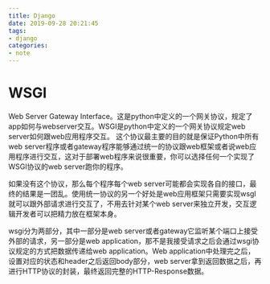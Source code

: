 ```yaml
---
title: Django
date: 2019-09-28 20:21:45
tags:
- django
categories:
- note
---
```


# WSGI
Web Server Gateway Interface。这是python中定义的一个网关协议，规定了app如何与webserver交互。WSGI是python中定义的一个网关协议规定web server如何跟web应用程序交互。 这个协议最主要的目的就是保证Python中所有web server程序或者gateway程序能够通过统一的协议跟web框架或者说web应用程序进行交互，这对于部署web程序来说很重要，你可以选择任何一个实现了WSGI协议的web server跑你的程序。

如果没有这个协议，那么每个程序每个web server可能都会实现各自的接口，最终的结果是一团乱。使用统一协议的另一个好处是web应用框架只需要实现wsgI就可以跟外部请求进行交互了，不用去针对某个web server来独立开发，交互逻辑开发者可以把精力放在框架本身。

wsgi分为两部分，其中一部分是web server或者gateway它监听某个端口上接受外部的请求，另一部分是web application，那不是我接受请求之后会通过wsgi协议规定的方式把数据传递给web application。Web application中处理完之后，设置对应的状态和header之后返回body部分，web server拿到返回数据之后，再进行HTTP协议的封装，最终返回完整的HTTP-Response数据。